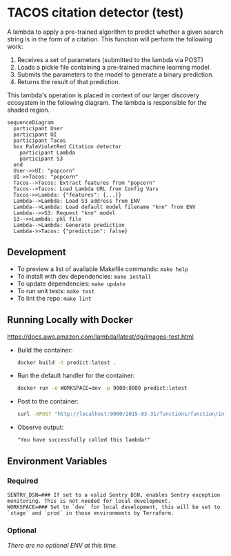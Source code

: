 # TACOS citation detector (test)

A lambda to apply a pre-trained algorithm to predict whether a given search string is in the form of a citation. This
function will perform the following work:

1. Receives a set of parameters (submitted to the lambda via POST)
2. Loads a pickle file containing a pre-trained machine learning model.
3. Submits the parameters to the model to generate a binary prediction.
4. Returns the result of that prediction.

This lambda's operation is placed in context of our larger discovery ecosystem in the following diagram. The lambda is
responsible for the shaded region.

```mermaid
sequenceDiagram
  participant User
  participant UI
  participant Tacos
  box PaleVioletRed Citation detector
    participant Lambda
    participant S3
  end
  User->>UI: "popcorn"
  UI->>Tacos: "popcorn"
  Tacos-->Tacos: Extract features from "popcorn"
  Tacos-->Tacos: Load Lambda URL from Config Vars
  Tacos->>Lambda: {"features": {...}}
  Lambda-->Lambda: Load S3 address from ENV
  Lambda-->Lambda: Load default model filename "knn" from ENV
  Lambda-->>S3: Request "knn" model
  S3-->>Lambda: pkl file
  Lambda-->Lambda: Generate prediction
  Lambda->>Tacos: {"prediction": false}
```

## Development

- To preview a list of available Makefile commands: `make help`
- To install with dev dependencies: `make install`
- To update dependencies: `make update`
- To run unit tests: `make test`
- To lint the repo: `make lint`

## Running Locally with Docker

<https://docs.aws.amazon.com/lambda/latest/dg/images-test.html>

- Build the container:

  ```bash
  docker build -t predict:latest .
  ```

- Run the default handler for the container:

  ```bash
  docker run -e WORKSPACE=dev -p 9000:8080 predict:latest
  ```

- Post to the container:

  ```bash
  curl -XPOST "http://localhost:9000/2015-03-31/functions/function/invocations" -d '{}'
  ```

- Observe output:

  ```
  "You have successfully called this lambda!"
  ```

## Environment Variables

### Required

```shell
SENTRY_DSN=### If set to a valid Sentry DSN, enables Sentry exception monitoring. This is not needed for local development.
WORKSPACE=### Set to `dev` for local development, this will be set to `stage` and `prod` in those environments by Terraform.
```

### Optional

_There are no optional ENV at this time._
